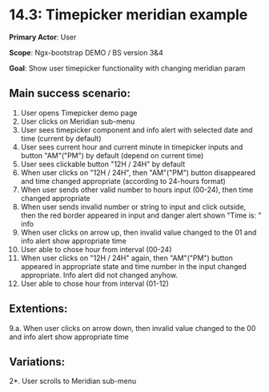 14.3: Timepicker meridian example
=================================
**Primary Actor**: User

**Scope**: Ngx-bootstrap DEMO / BS version 3&4

**Goal**: Show user timepicker functionality with changing meridian param

Main success scenario:
----------------------
1. User opens Timepicker demo page
2. User clicks on Meridian sub-menu
3. User sees timepicker component and info alert with selected date and time (current by default)
4. User sees current hour and current minute in timepicker inputs and button "AM"("PM") by default (depend on current time)
5. User sees clickable button "12H / 24H" by default
6. When user clicks on "12H / 24H", then "AM"("PM") button disappeared and time changed appropriate (according to 24-hours format)
7. When user sends other valid number to hours input (00-24), then time changed appropriate
8. When user sends invalid number or string to input and click outside, then the red border appeared in input and danger alert shown "Time is: " info
9. When user clicks on arrow up, then invalid value changed to the 01 and info alert show appropriate time
10. User able to chose hour from interval (00-24)
11. When user clicks on "12H / 24H" again, then "AM"("PM") button appeared in appropriate state and time number in the input changed appropriate. Info alert did not changed anyhow.
12. User able to chose hour from interval (01-12)

Extentions:
-----------
9.a. When user clicks on arrow down, then invalid value changed to the 00 and info alert show appropriate time

Variations:
-----------
2*. User scrolls to Meridian sub-menu
